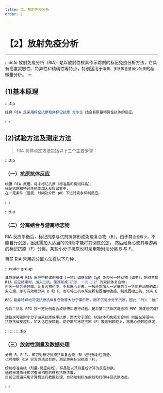 ```yaml
---
title: 二、放射免疫分析
order: 2

---
```


# 【2】放射免疫分析

<kaodian :text="'免疫学检验记忆卡'" />

<!-- ###### 第七章 放射免疫分析

> 临床免疫学检验 -->

<beitiM/>

---

::::info
放射免疫分析（RlA）是以放射性核素作示踪剂的标记免疫分析方法，它具有高度灵敏性、特异性和精确性等特点，特别适用于`激素、多肽等含量微少物质`的超微量分析。
::::

## (1)基本原理

<son :text="'免疫学检验记忆卡'" text79="(1)基本原理" :textOption="[['了解','专业知识'],['了解','专业知识'],['掌握','专业知识']]" />

::::tip

```js
经典 RIA 是采用标记抗原和非标记抗原`竞争性`结合有限量特异性抗体的反应。
```

::::

## (2)试验方法及测定方法

<son :text="'免疫学检验记忆卡'" text80="(2)试验方法及测定方法" :textOption="[['了解','专业实践能力'],['了解','专业实践能力'],['掌握','专业实践能力']]" />

> RIA 具体测定方法包括以下三个主要步骤：

::::tip

### （一）抗原抗体反应

```js
根据 RIA 原理，将未标记抗原（标准品和待测样品）、
标记抗原和特异性抗体加入反应试管中，
在一定条件（温度、时间及介质 pH）下进行竞争抑制反应。
```

::::

::::tip

### （二）分离结合与游离标志物

RIA 反应平衡后，标记抗原与试剂抗体形成免疫复合物（B）。由于其`含量极少`，不能自行沉淀，因此需加入适当的`沉淀剂`才能将其彻底沉淀， 然后经离心使其与游离的标记抗原（F）分离。某些小分子抗原也可采用吸附法分离 B 与 F。

目前 RIA 常用的分离方法有以下几种：

:::code-group

```js [1、第二抗体沉淀法]
其原理是用 RIA 反应中的试剂抗体（一抗）如豚鼠的 IgG 免疫另一种动物（如羊），制得羊抗豚鼠 IgG 血清（二抗）。
RIA 反应结束时，加入二抗，使其形成`抗原、一抗-二抗`的双抗体复合物；
但因一抗含量甚微，此复合物也少，不易离心分离，一般还需加入一定量的与一抗同种动物的血清或 IgG，使其与二抗形成较大量的可见沉淀物，与双抗体复合物共沉淀；
离心后，即可有效地分离 B 和 F。也可将二抗与某些颗粒固相物连接，制成固相二抗，分离 B、F 效果也好。
```

```js [2、聚乙二醇（PEG）沉淀法]
PEG 能非特异地沉淀抗原抗体复合物等大分子蛋白质，而不沉淀小分子抗原，因此 `PEG `被广泛用于 RIA 实验作沉淀剂。其优点是沉淀完全、经济方便，但非特异性沉淀较多，且当温度高于 30℃ 时，沉淀物易复溶。
```

```js [3、PR 试剂法]
先将二抗与 PEG 按一定比例混合成悬液后进行试验。是将第二抗体沉淀法和 PEG 沉淀法沉淀原理相结合的方法。此法保留了两者的优点，节省了二者的用量，且分离迅速，简便。
```

```js [4、活性炭吸附法]
活性炭可吸附小分子游离抗原或半抗原，而大分子蛋白（如抗体和免疫复合物）则留在溶液中。
抗原抗体反应后，加入活性炭颗粒，使游离的标记抗原（F）吸附到颗粒上，再离心使颗粒沉淀，上清液中含有的标记抗原抗体复合物（B）供测定。该法主要用于测定小分子抗原或药物的 RIA。
```

:::
::::
::::tip

### （三）放射性测量及数据处理

```js
分离 B、F 后，即可对标记抗原抗体复合物（B）进行放射性测量，
也可根据 RIA 实验方法及目的，测定游离标记抗原（F）。

绘制标准曲线（剂量-反应曲线），样品管以其测量或计算的反应参数，
通过标准曲线即可查出相应的待检抗原浓度，
目前已普遍采用计算机进行数据处理、自动绘制标准曲线和打印样品抗原浓度。
```

::::
